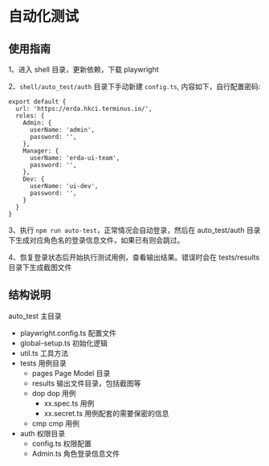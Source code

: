 # 自动化测试

## 使用指南

1、进入 shell 目录，更新依赖，下载 playwright

2、`shell/auto_test/auth` 目录下手动新建 `config.ts`, 内容如下，自行配置密码:

```
export default {
  url: 'https://erda.hkci.terminus.io/',
  roles: {
    Admin: {
      userName: 'admin',
      password: '',
    },
    Manager: {
      userName: 'erda-ui-team',
      password: '',
    },
    Dev: {
      userName: 'ui-dev',
      password: '',
    }
  }
}
```

3、执行 `npm run auto-test`，正常情况会自动登录，然后在 auto_test/auth 目录下生成对应角色名的登录信息文件，如果已有则会跳过。

4、恢复登录状态后开始执行测试用例，查看输出结果。错误时会在 tests/results 目录下生成截图文件

## 结构说明

auto_test 主目录

- playwright.config.ts 配置文件
- global-setup.ts 初始化逻辑
- util.ts 工具方法
- tests 用例目录
  - pages Page Model 目录
  - results 输出文件目录，包括截图等
  - dop dop 用例
    - xx.spec.ts 用例
    - xx.secret.ts 用例配套的需要保密的信息
  - cmp cmp 用例
- auth 权限目录
  - config.ts 权限配置
  - Admin.ts 角色登录信息文件
